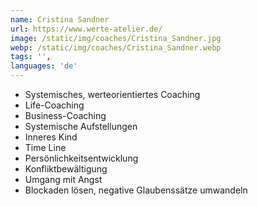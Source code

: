 ```yaml
---
name: Cristina Sandner
url: https://www.werte-atelier.de/
image: /static/img/coaches/Cristina_Sandner.jpg
webp: /static/img/coaches/Cristina_Sandner.webp
tags: '',
languages: 'de'
---
```


<ul><li>Systemisches, werteorientiertes Coaching&nbsp;</li><li>Life-Coaching</li><li>Business-Coaching</li><li>Systemische Aufstellungen</li><li>Inneres Kind</li><li>Time Line</li><li>Persönlichkeitsentwicklung</li><li>Konfliktbewältigung&nbsp;</li><li>Umgang mit Angst</li><li>Blockaden lösen, negative Glaubenssätze umwandeln</li></ul>